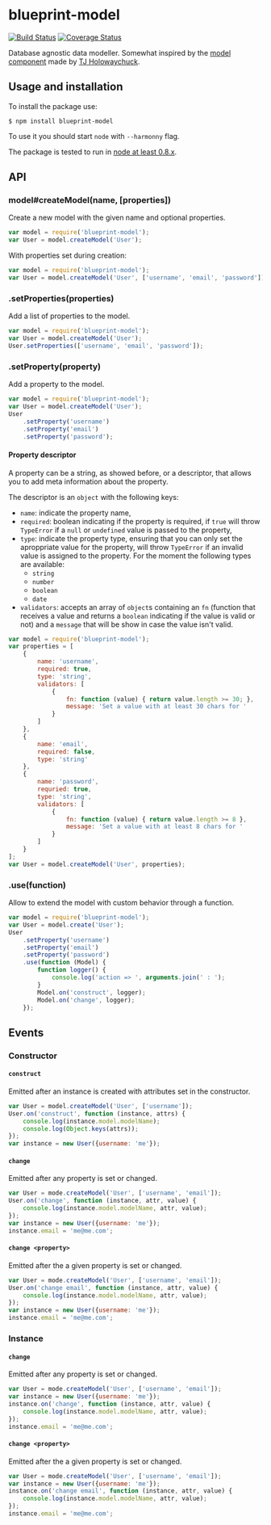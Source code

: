 # blueprint-model

[![Build Status][travis-build-status]][travis-build]
[![Coverage Status][coverage-build-status]][coverage-build]

Database agnostic data modeller. Somewhat inspired by the [model
component][component-model] made by [TJ Holowaychuck][git-visionmedia].

## Usage and installation

To install the package use:

```shell
$ npm install blueprint-model
```

To use it you should start `node` with `--harmonny` flag.

The package is tested to run in [node at least 0.8.x][travis-build].

## API

### model#createModel(name, [properties])

Create a new model with the given name and optional properties.

```javascript
var model = require('blueprint-model');
var User = model.createModel('User');
```

With properties set during creation:

```javascript
var model = require('blueprint-model');
var User = model.createModel('User', ['username', 'email', 'password']);
```

### .setProperties(properties)

Add a list of properties to the model.

```javascript
var model = require('blueprint-model');
var User = model.createModel('User');
User.setProperties(['username', 'email', 'password']);
```

### .setProperty(property)

Add a property to the model.

```javascript
var model = require('blueprint-model');
var User = model.createModel('User');
User
    .setProperty('username')
    .setProperty('email')
    .setProperty('password');
```

#### Property descriptor

A property can be a string, as showed before, or a descriptor, that allows you
to add meta information about the property.

The descriptor is an `object` with the following keys:

* `name`: indicate the property name,
* `required`: boolean indicating if the property is required, if `true` will
  throw `TypeError` if a `null` or `undefined` value is passed to the property,
* `type`: indicate the property type, ensuring that you can only set the
  aproppriate value for the property, will throw `TypeError` if an invalid
  value is assigned to the property. For the moment the following types are
  available:
    * `string`
    * `number`
    * `boolean`
    * `date`
* `validators`: accepts an array of `object`s containing an `fn` (function that
  receives a value and returns a `boolean` indicating if the value is valid or
  not) and a `message` that will be show in case the value isn't valid.

```javascript
var model = require('blueprint-model');
var properties = [
    {
        name: 'username',
        required: true,
        type: 'string',
        validators: [
            {
                fn: function (value) { return value.length >= 30; },
                message: 'Set a value with at least 30 chars for '
            }
        ]
    },
    {
        name: 'email',
        required: false,
        type: 'string'
    },
    {
        name: 'password',
        requried: true,
        type: 'string',
        validators: [
            {
                fn: function (value) { return value.length >= 8 },
                message: 'Set a value with at least 8 chars for '
            }
        ]
    }
];
var User = model.createModel('User', properties);
```

### .use(function)

Allow to extend the model with custom behavior through a function.

```javascript
var model = require('blueprint-model');
var User = model.create('User');
User
    .setProperty('username')
    .setProperty('email')
    .setProperty('password')
    .use(function (Model) {
        function logger() {
            console.log('action => ', arguments.join(' : ');
        }
        Model.on('construct', logger);
        Model.on('change', logger);
    });
```

## Events

### Constructor

#### `construct`

Emitted after an instance is created with attributes set in the constructor.

```javascript
var User = model.createModel('User', ['username']);
User.on('construct', function (instance, attrs) {
    console.log(instance.model.modelName);
    console.log(Object.keys(attrs));
});
var instance = new User({username: 'me'});
```

#### `change`

Emitted after any property is set or changed.

```javascript
var User = mode.createModel('User', ['username', 'email']);
User.on('change', function (instance, attr, value) {
    console.log(instance.model.modelName, attr, value);
});
var instance = new User({username: 'me'});
instance.email = 'me@me.com';
```

#### `change <property>`

Emitted after the a given property is set or changed.

```javascript
var User = mode.createModel('User', ['username', 'email']);
User.on('change email', function (instance, attr, value) {
    console.log(instance.model.modelName, attr, value);
});
var instance = new User({username: 'me'});
instance.email = 'me@me.com';
```

### Instance

#### `change`

Emitted after any property is set or changed.

```javascript
var User = mode.createModel('User', ['username', 'email']);
var instance = new User({username: 'me'});
instance.on('change', function (instance, attr, value) {
    console.log(instance.model.modelName, attr, value);
});
instance.email = 'me@me.com';
```

#### `change <property>`

Emitted after the a given property is set or changed.

```javascript
var User = mode.createModel('User', ['username', 'email']);
var instance = new User({username: 'me'});
instance.on('change email', function (instance, attr, value) {
    console.log(instance.model.modelName, attr, value);
});
instance.email = 'me@me.com';
```

[travis-build-status]: https://travis-ci.org/joaodubas/blueprint-model.png?branch=master
[travis-build]: https://travis-ci.org/joaodubas/blueprint-model
[coverage-build-status]: https://coveralls.io/repos/joaodubas/blueprint-model/badge.png?branch=master
[coverage-build]: https://coveralls.io/r/joaodubas/blueprint-model?branch=master
[component-model]: https://github.com/component/model
[git-visionmedia]: https://github.com/visionmedia
